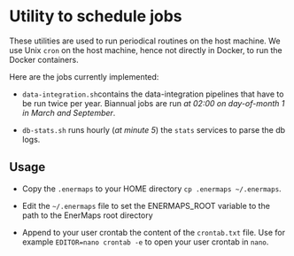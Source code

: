 # Utility to schedule jobs

These utilities are used to run periodical routines on the host machine.
We use Unix `cron` on the host machine, hence not directly in Docker, to run the Docker containers.

Here are the jobs currently implemented:

- `data-integration.sh`contains the data-integration pipelines that have to be run twice per year. Biannual jobs are run *at 02:00 on day-of-month 1 in March and September*.

- `db-stats.sh` runs hourly (*at minute 5*) the `stats` services to parse the db logs.


## Usage

- Copy the `.enermaps` to your HOME directory `cp .enermaps ~/.enermaps`.

- Edit the `~/.enermaps` file to set the ENERMAPS_ROOT variable to the path to the EnerMaps root directory

- Append to your user crontab the content of the `crontab.txt` file.
Use for example `EDITOR=nano crontab -e` to open your user crontab in `nano`.
